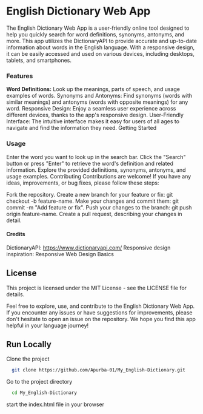 
# English Dictionary Web App
The English Dictionary Web App is a user-friendly online tool designed to help you quickly search for word definitions, synonyms, antonyms, and more. This app utilizes the DictionaryAPI to provide accurate and up-to-date information about words in the English language. With a responsive design, it can be easily accessed and used on various devices, including desktops, tablets, and smartphones.

### Features
**Word Definitions:** Look up the meanings, parts of speech, and usage examples of words.
Synonyms and Antonyms: Find synonyms (words with similar meanings) and antonyms (words with opposite meanings) for any word.
Responsive Design: Enjoy a seamless user experience across different devices, thanks to the app's responsive design.
User-Friendly Interface: The intuitive interface makes it easy for users of all ages to navigate and find the information they need.
Getting Started


### Usage
Enter the word you want to look up in the search bar.
Click the "Search" button or press "Enter" to retrieve the word's definition and related information.
Explore the provided definitions, synonyms, antonyms, and usage examples.
Contributing
Contributions are welcome! If you have any ideas, improvements, or bug fixes, please follow these steps:

Fork the repository.
Create a new branch for your feature or fix: git checkout -b feature-name.
Make your changes and commit them: git commit -m "Add feature or fix".
Push your changes to the branch: git push origin feature-name.
Create a pull request, describing your changes in detail.
#### Credits
DictionaryAPI: https://www.dictionaryapi.com/
Responsive design inspiration: Responsive Web Design Basics
## License
This project is licensed under the MIT License - see the LICENSE file for details.

Feel free to explore, use, and contribute to the English Dictionary Web App. If you encounter any issues or have suggestions for improvements, please don't hesitate to open an issue on the repository. We hope you find this app helpful in your language journey!
## Run Locally

Clone the project

```bash
  git clone https://github.com/Apurba-01/My_English-Dictionary.git
```

Go to the project directory

```bash
  cd My_English-Dictionary
```

start the index.html file in your browser

